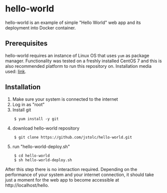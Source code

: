 hello-world
===========

hello-world is an example of simple "Hello World" web app and its deployment into Docker container. 

## Prerequisites 

hello-world requires an instance of Linux OS that uses `yum` as package manager. Functionality was tested on a freshly installed CentOS 7 and this is also recommended platform to run this repository on. Installation media used: [link](http://ftp.heanet.ie/pub/centos/7.9.2009/isos/x86_64/CentOS-7-x86_64-Minimal-2009.iso). 

## Installation  
    
1. Make sure your system is connected to the internet
2. Log in as "root" 
3. Install git
```
    $ yum install -y git
```
4. download hello-world repository
```
    $ git clone https://github.com/jstolc/hello-world.git
```    
5. run "hello-world-deploy.sh"
```
    $ cd hello-world
    $ sh hello-world-deploy.sh
```    
After this step there is no interaction required. Depending on the performance of your system and your internet connection, it should take just a moment for the web app to become accessible at http://localhost/hello.
